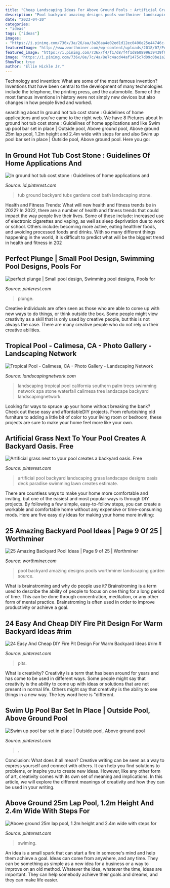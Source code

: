 ```yaml
---
title: "Cheap Landscaping Ideas For Above Ground Pools : Artificial Grass Next To Your Pool Creates A Backyard Oasis. Free"
description: "Pool backyard amazing designs pools worthminer landscaping garden source"
date: "2023-04-20"
categories:
- "ideas"
tags: ["ideas"]
images:
- "https://i.pinimg.com/736x/3a/26/aa/3a26aa4e02ed1d12ec0406e25e44746c--pool-ideas-artificial.jpg"
featuredImage: "http://www.worthminer.com/wp-content/uploads/2018/07/Pool-9.jpg"
featured_image: "https://i.pinimg.com/736x/f4/f1/d8/f4f1d860899639439f93767476a99c70--bath-tubs-new-homes.jpg"
image: "https://i.pinimg.com/736x/8e/7c/4a/8e7c4acd44af1475c7d09c0be1a239f2.jpg"
ShowToc: true
author: "Ellie Hickle Jr."
---
```



Technology and invention: What are some of the most famous invention?
Inventions that have been central to the development of many technologies include the telephone, the printing press, and the automobile. Some of the most famous inventions in history were not simply new devices but also changes in how people lived and worked.

	

		
searching about In ground hot tub cost stone : Guidelines of home applications and you've came to the right web. We have 8 Pictures about In ground hot tub cost stone : Guidelines of home applications and like Swim up pool bar set in place | Outside pool, Above ground pool, Above ground 25m lap pool, 1.2m height and 2.4m wide with steps for and also Swim up pool bar set in place | Outside pool, Above ground pool. Here you go:
		
    
## In Ground Hot Tub Cost Stone : Guidelines Of Home Applications And

<img loading=lazy src="https://i.pinimg.com/736x/f4/f1/d8/f4f1d860899639439f93767476a99c70--bath-tubs-new-homes.jpg" onerror="this.onerror=null;this.src='https://tse2.mm.bing.net/th?id=OIP.pM60XSE-l5xj-9y-pVDQ6wHaJ3&amp;pid=15.1';" alt="In ground hot tub cost stone : Guidelines of home applications and">

_Source: id.pinterest.com_

>tub ground backyard tubs gardens cost bath landscaping stone. 

	

Health and Fitness Trends: What will new health and fitness trends be in 2022?
In 2022, there are a number of health and fitness trends that could impact the way people live their lives. Some of these include: increased use of electronic cigarettes and vaping, as well as sleep deprivation due to work or school. Others include: becoming more active, eating healthier foods, and avoiding processed foods and drinks. With so many different things happening in the world, it is difficult to predict what will be the biggest trend in health and fitness in 202
    
## Perfect Plunge | Small Pool Design, Swimming Pool Designs, Pools For

<img loading=lazy src="https://i.pinimg.com/originals/59/ca/3d/59ca3ddcefe9572da34ef2ca4f67c15c.jpg" onerror="this.onerror=null;this.src='https://tse3.mm.bing.net/th?id=OIP.w4a93RiatAsDa7NPhjCOCQHaLG&amp;pid=15.1';" alt="perfect plunge | Small pool design, Swimming pool designs, Pools for">

_Source: pinterest.com_

>plunge. 

	

Creative individuals are often seen as those who are able to come up with new ways to do things, or think outside the box. Some people might view creativity as a skill that is only used by creative people, but this is not always the case. There are many creative people who do not rely on their creative abilities.

    
## Tropical Pool - Calimesa, CA - Photo Gallery - Landscaping Network

<img loading=lazy src="https://images.landscapingnetwork.com/pictures/images/800x642Max/tropical-pool_76/pool-spa-waterfall-stone-palm-trees-landscaping-network_4274.jpg" onerror="this.onerror=null;this.src='https://tse2.mm.bing.net/th?id=OIP.X3INpSKygThH4RHD7Ihh8wHaE6&amp;pid=15.1';" alt="Tropical Pool - Calimesa, CA - Photo Gallery - Landscaping Network">

_Source: landscapingnetwork.com_

>landscaping tropical pool california southern palm trees swimming network spa stone waterfall calimesa tree landscape backyard landscapingnetwork. 

	

Looking for ways to spruce up your home without breaking the bank? Check out these easy and affordableDIY projects. From refurbishing old furniture to adding a little bit of color to your living room or bedroom, these projects are sure to make your home feel more like your own.

    
## Artificial Grass Next To Your Pool Creates A Backyard Oasis. Free

<img loading=lazy src="https://i.pinimg.com/736x/3a/26/aa/3a26aa4e02ed1d12ec0406e25e44746c--pool-ideas-artificial.jpg" onerror="this.onerror=null;this.src='https://tse4.mm.bing.net/th?id=OIP.b9TwiPvkYl_a87_8wD_PXQHaFj&amp;pid=15.1';" alt="Artificial grass next to your pool creates a backyard oasis. Free">

_Source: pinterest.com_

>artificial pool backyard landscaping grass landscape designs oasis deck paradise swimming lawn creates estimate. 

	

There are countless ways to make your home more comfortable and inviting, but one of the easiest and most popular ways is through DIY projects. By following a few simple, easy-to-follow steps, you can create a workable and comfortable home without any expensive or time-consuming mods. Here are five easy diy ideas for making your home more inviting: 

    
## 25 Amazing Backyard Pool Ideas | Page 9 Of 25 | Worthminer

<img loading=lazy src="http://www.worthminer.com/wp-content/uploads/2018/07/Pool-9.jpg" onerror="this.onerror=null;this.src='https://tse4.mm.bing.net/th?id=OIP.2g8YqHm7d-GOaQdQVQbFfwHaLG&amp;pid=15.1';" alt="25 Amazing Backyard Pool Ideas | Page 9 of 25 | Worthminer">

_Source: worthminer.com_

>pool backyard amazing designs pools worthminer landscaping garden source. 

	

What is brainstroming and why do people use it?
Brainstroming is a term used to describe the ability of people to focus on one thing for a long period of time. This can be done through concentration, meditation, or any other form of mental practice. Brainstroming is often used in order to improve productivity or achieve a goal.

    
## 24 Easy And Cheap DIY Fire Pit Design For Warm Backyard Ideas #rim #

<img loading=lazy src="https://i.pinimg.com/736x/8e/7c/4a/8e7c4acd44af1475c7d09c0be1a239f2.jpg" onerror="this.onerror=null;this.src='https://tse2.mm.bing.net/th?id=OIP.NG2Mhq3zMRzcHxAOw50o_QHaLZ&amp;pid=15.1';" alt="24 Easy And Cheap DIY Fire Pit Design For Warm Backyard Ideas #rim #">

_Source: pinterest.com_

>pits. 

	

What is creativity?
Creativity is a term that has been around for years and has come to be used in different ways. Some people might say that creativity is the ability to come up with ideas or solutions that are not present in normal life. Others might say that creativity is the ability to see things in a new way. The key word here is "different.

    
## Swim Up Pool Bar Set In Place | Outside Pool, Above Ground Pool

<img loading=lazy src="https://i.pinimg.com/736x/e8/ab/70/e8ab70302f9500fff9bb19540985c730.jpg" onerror="this.onerror=null;this.src='https://tse3.mm.bing.net/th?id=OIP.ZToaC38nyMJ8qBvW9uDIHQHaJ4&amp;pid=15.1';" alt="Swim up pool bar set in place | Outside pool, Above ground pool">

_Source: pinterest.com_

>. 

	

Conclusion: What does it all mean?
Creative writing can be seen as a way to express yourself and connect with others. It can help you find solutions to problems, or inspire you to create new ideas. However, like any other form of art, creativity comes with its own set of meaning and implications. In this article, we will explore the different meanings of creativity and how they can be used in your writing.

    
## Above Ground 25m Lap Pool, 1.2m Height And 2.4m Wide With Steps For

<img loading=lazy src="https://i.pinimg.com/736x/9d/c0/ab/9dc0ab5e109598119449beb05e36c895.jpg" onerror="this.onerror=null;this.src='https://tse3.mm.bing.net/th?id=OIP.NrkA55pcR4vQqOWLf_JtggHaFj&amp;pid=15.1';" alt="Above ground 25m lap pool, 1.2m height and 2.4m wide with steps for">

_Source: pinterest.com_

>swiming. 

	

An idea is a small spark that can start a fire in someone's mind and help them achieve a goal. Ideas can come from anywhere, and any time. They can be something as simple as a new idea for a business or a way to improve on an old method. Whatever the idea, whatever the time, ideas are important. They can help somebody achieve their goals and dreams, and they can make life easier.

